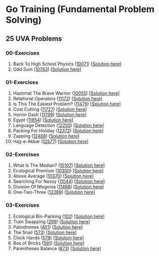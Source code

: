 # Go Training (Fundamental Problem Solving)
## 25 UVA Problems

### 00-Exercises
1. Back To High School Physics ([10071](https://onlinejudge.org/external/100/10071.pdf)) [[Solution here](https://github.com/carlodmendoza/go-training/blob/master/fundamentals/00-Exercises/10071/main.go)]
3. Odd Sum ([10783](https://onlinejudge.org/external/107/10783.pdf)) [[Solution here](https://github.com/carlodmendoza/go-training/blob/master/fundamentals/00-Exercises/10783/main.go)]

### 01-Exercises
1. Hashmat The Brave Warrior ([10055](https://onlinejudge.org/external/100/10055.pdf)) [[Solution here](https://github.com/carlodmendoza/go-training/blob/master/fundamentals/01-Exercises/10055/main.go)]
2. Relational Operators ([11172](https://onlinejudge.org/external/111/11172.pdf)) [[Solution here](https://github.com/carlodmendoza/go-training/blob/master/fundamentals/01-Exercises/11172/main.go)]
5. Is This The Easiest Problem? ([11479](https://onlinejudge.org/external/114/11479.pdf)) [[Solution here](https://github.com/carlodmendoza/go-training/blob/master/fundamentals/01-Exercises/11479/main.go)]
6. Cost Cutting ([11727](https://onlinejudge.org/external/117/11727.pdf)) [[Solution here](https://github.com/carlodmendoza/go-training/blob/master/fundamentals/01-Exercises/11727/main.go)]
7. Horror Dash ([11799](https://onlinejudge.org/external/117/11799.pdf)) [[Solution here](https://github.com/carlodmendoza/go-training/blob/master/fundamentals/01-Exercises/11799/main.go)]
8. Egypt ([11854](https://onlinejudge.org/external/118/11854.pdf)) [[Solution here](https://github.com/carlodmendoza/go-training/blob/master/fundamentals/01-Exercises/11854/main.go)]
9. Language Detection ([12250](https://onlinejudge.org/external/122/12250.pdf)) [[Solution here](https://github.com/carlodmendoza/go-training/blob/master/fundamentals/01-Exercises/12250/main.go)]
10. Packing For Holiday ([12372](https://onlinejudge.org/external/123/12372.pdf)) [[Solution here](https://github.com/carlodmendoza/go-training/blob/master/fundamentals/01-Exercises/12372/main.go)]
11. Zapping ([12468](https://onlinejudge.org/external/124/12468.pdf)) [[Solution here](https://github.com/carlodmendoza/go-training/blob/master/fundamentals/01-Exercises/12468/main.go)]
12. Hajj-e-Akbar ([12577](https://onlinejudge.org/external/125/12577.pdf)) [[Solution here](https://github.com/carlodmendoza/go-training/blob/master/fundamentals/01-Exercises/12577/main.go)]

### 02-Exercises
1. What Is The Median? ([10107](https://onlinejudge.org/external/101/10107.pdf)) [[Solution here](https://github.com/carlodmendoza/go-training/blob/master/fundamentals/02-Exercises/10107/main.go)]
2. Ecological Premium ([10300](https://onlinejudge.org/external/103/10300.pdf)) [[Solution here](https://github.com/carlodmendoza/go-training/blob/master/fundamentals/02-Exercises/10300/main.go)]
3. Above Average ([10370](https://onlinejudge.org/external/103/10370.pdf)) [[Solution here](https://github.com/carlodmendoza/go-training/blob/master/fundamentals/02-Exercises/10370/main.go)]
4. Searching For Nessy ([11044](https://onlinejudge.org/external/110/11044.pdf)) [[Solution here](https://github.com/carlodmendoza/go-training/blob/master/fundamentals/02-Exercises/11044/main.go)]
5. Division Of Nlogonia ([11498](https://onlinejudge.org/external/114/11498.pdf)) [[Solution here](https://github.com/carlodmendoza/go-training/blob/master/fundamentals/02-Exercises/11498/main.go)]
6. One-Two-Three ([12289](https://onlinejudge.org/external/122/12289.pdf)) [[Solution here](https://github.com/carlodmendoza/go-training/blob/master/fundamentals/02-Exercises/12289/main.go)]

### 03-Exercises
1. Ecological Bin-Packing ([102](https://onlinejudge.org/external/1/102.pdf)) [[Solution here](https://github.com/carlodmendoza/go-training/blob/master/fundamentals/03-Exercises/102/main.go)]
2. Train Swapping ([299](https://onlinejudge.org/external/2/299.pdf)) [[Solution here](https://github.com/carlodmendoza/go-training/blob/master/fundamentals/03-Exercises/299/main.go)]
3. Palindromes ([401](https://onlinejudge.org/external/4/401.pdf)) [[Solution here](https://github.com/carlodmendoza/go-training/blob/master/fundamentals/03-Exercises/401/main.go)]
4. The Snail ([573](https://onlinejudge.org/external/5/573.pdf)) [[Solution here](https://github.com/carlodmendoza/go-training/blob/master/fundamentals/03-Exercises/573/main.go)]
5. Clock Hands ([579](https://onlinejudge.org/external/5/579.pdf)) [[Solution here](https://github.com/carlodmendoza/go-training/blob/master/fundamentals/03-Exercises/579/main.go)]
6. Box of Bricks ([591](https://onlinejudge.org/external/5/591.pdf)) [[Solution here](https://github.com/carlodmendoza/go-training/blob/master/fundamentals/03-Exercises/591/main.go)]
7. Parentheses Balance ([673](https://onlinejudge.org/external/6/673.pdf)) [[Solution here](https://github.com/carlodmendoza/go-training/blob/master/fundamentals/03-Exercises/673/main.go)]
